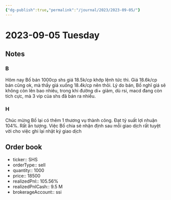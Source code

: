 ```yaml
---
{"dg-publish":true,"permalink":"/journal/2023/2023-09-05/"}
---
```


# 2023-09-05 Tuesday

## Notes

### B

Hôm nay Bố bán 1000cp shs giá 18.5k/cp khớp lệnh tức thì. Giá 18.6k/cp bán cũng ok, mà thấy giá xuống 18.4k/cp nên thôi. Lý do bán, Bố nghĩ giá sẽ không còn lên bao nhiêu, trong khi đường di+ giảm, dù rsi, macd đang còn tích cực, mà 3 vip của shs đã bán ra nhiều.

### H

Chúc mừng Bố lại có thêm 1 thương vụ thành công. Đạt tỷ suất lợi nhuận 104%. Rất ấn tượng. Việc Bố chia sẻ nhận định sau mỗi giao dịch rất tuyệt vời cho việc ghi lại nhật ký giao dịch

## Order book

- ticker:: SHS
- orderType:: sell
- quantity:: 1000
- price:: 18500
- realizedPnl:: 105.56%
- realizedPnlCash:: 9.5 M
- brokerageAccount:: ssi

